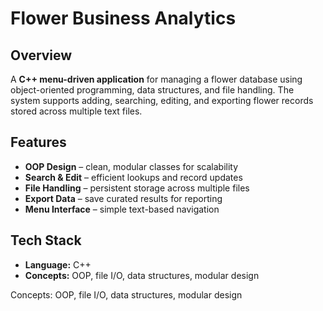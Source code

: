# Flower Business Analytics  

## Overview  
A **C++ menu-driven application** for managing a flower database using object-oriented programming, data structures, and file handling. The system supports adding, searching, editing, and exporting flower records stored across multiple text files.  

## Features  
- **OOP Design** – clean, modular classes for scalability  
- **Search & Edit** – efficient lookups and record updates  
- **File Handling** – persistent storage across multiple files  
- **Export Data** – save curated results for reporting  
- **Menu Interface** – simple text-based navigation  

## Tech Stack  
- **Language:** C++  
- **Concepts:** OOP, file I/O, data structures, modular design  

Concepts: OOP, file I/O, data structures, modular design
